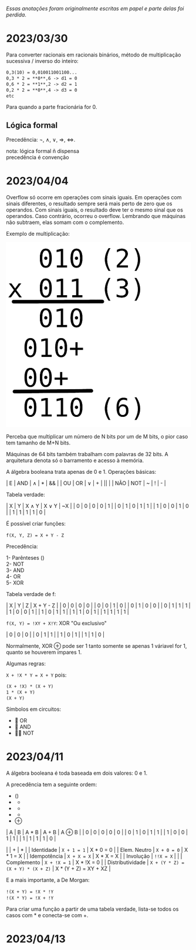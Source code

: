 <!-- pt :: CI1068 - Circuitos Digitais (PT) :: 2025-07-06 20:52:12 -->

*Essas anotações foram originalmente escritas em papel e parte delas foi
perdida*.

# 2023/03/30

Para converter racionais em racionais binários, método de multiplicação
sucessiva / inverso do inteiro:

```
0,3(10) = 0,010011001100...  
0,3 * 2 = **0**,6 -> d1 = 0  
0,6 * 2 = **1**,2 -> d2 = 1  
0,2 * 2 = **0**,4 -> d3 = 0  
etc
```

Para quando a parte fracionária for 0.

## Lógica formal

Precedência: ¬, ∧, ∨, ⇒, ⇔.

nota: lógica formal ñ dispensa  
precedência é convenção

# 2023/04/04

Overflow só ocorre em operações com sinais iguais. Em operações com sinais
diferentes, o resultado sempre será mais perto de zero que os operandos. Com
sinais iguais, o resultado deve ter o mesmo sinal que os operandos. Caso
contrário, ocorreu o overflow. Lembrando que máquinas não subtraem, elas somam
com o complemento.

Exemplo de multiplicação:

![Esquema de como se multiplica 0b010 (2) por 0b011 (3)](/static/lecture-notes/ci1068/multiply.png)

Perceba que multiplicar um número de N bits por um de M bits, o pior caso tem
tamanho de M+N bits.

Máquinas de 64 bits também trabalham com palavras de 32 bits. A arquitetura
denota só o barramento e acesso à memória.

A álgebra booleana trata apenas de 0 e 1. Operações básicas:

| E   | AND | ∧ | * | &&   |
| OU  | OR  | ∨ | + | \|\| |
| NÃO | NOT | ~ | ! | -    |

Tabela verdade:

| X | Y | X ∧ Y | X ∨ Y | ~X |
| 0 | 0 | 0     | 0     | 1  |
| 0 | 1 | 0     | 1     | 1  |
| 1 | 0 | 0     | 1     | 0  |
| 1 | 1 | 1     | 1     | 0  |

É possível criar funções:

`f(X, Y, Z) = X + Y - Z`

Precedência:

1- Parênteses ()  
2- NOT  
3- AND  
4- OR  
5- XOR  

Tabela verdade de f:

| X | Y | Z | X + Y - Z |
| 0 | 0 | 0 | 0         |
| 0 | 0 | 1 | 0         |
| 0 | 1 | 0 | 0         |
| 0 | 1 | 1 | 1         |
| 1 | 0 | 0 | 1         |
| 1 | 0 | 1 | 1         |
| 1 | 1 | 0 | 1         |
| 1 | 1 | 1 | 1         |

`f(X, Y) = !XY + X!Y`: XOR "Ou exclusivo"

| 0 | 0 | 0 |
| 0 | 1 | 1 |
| 1 | 0 | 1 |
| 1 | 1 | 0 |

Normalmente, XOR ⊕ pode ser 1 tanto somente se apenas 1 váriavel for 1, quanto
se houverem ímpares 1.

Algumas regras:

`X + !X * Y = X + Y` pois:

```
(X + !X) * (X + Y)
1 * (X + Y)
(X + Y)
```

Símbolos em circuitos:

- 𜰕 OR  
- 𜰖 AND  
- 𜰙𜰘 NOT  

# 2023/04/11

A álgebra booleana é toda baseada em dois valores: 0 e 1.

A precedência tem a seguinte ordem:  
- ()  
- -  
- *  
- +  
- ⊕  

| A | B | A * B | A + B | A ⊕ B |
| 0 | 0 | 0     | 0     | 0     |
| 0 | 1 | 0     | 1     | 1     |
| 1 | 0 | 0     | 1     | 1     |
| 1 | 1 | 1     | 1     | 0     |

|                  | +                                 | *                     |
| Identidade       | `X + 1 = 1`                       | X * 0 = 0             |
| Elem. Neutro     | `X + 0 = 0`                       | X * 1 = X             |
| Idempotência     | `X + X = X`                       | X * X = X             |
| Involução        | `!!X = X`                         |                       |
| Complemento      | `X + !X = 1`                      | X * !X = 0            |
| Distributividade | `X + (Y * Z) = (X + Y) * (X + Z)` | X * (Y + Z) = XY + XZ |

E a mais importante, a De Morgan:

`!(X + Y) = !X * !Y`  
`!(X * Y) = !X + !Y`

Para criar uma função a partir de uma tabela verdade, lista-se todos os casos
com * e conecta-se com +.

# 2023/04/13


